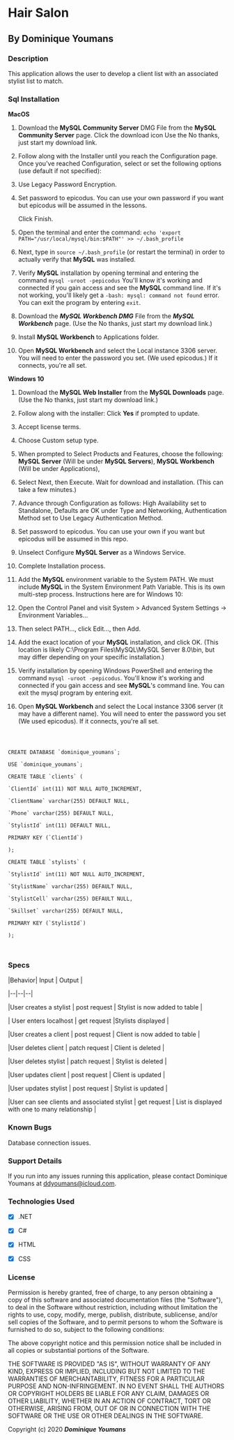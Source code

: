 # Hair Salon

  

## By **Dominique Youmans**

  
  
  

### Description

  

This application allows the user to develop a client list with an associated stylist list to match.

  

### Sql Installation

  

**MacOS**

 1. Download the **MySQL Community Server** DMG File from the **MySQL
    Community Server** page. Click the download icon Use the No thanks,
    just start my download link.

  

 2. Follow along with the Installer until you reach the Configuration
    page. Once you've reached Configuration, select or set the following
    options (use default if not specified):

  

 3. Use Legacy Password Encryption.
 4. Set password to epicodus. You can use your own password if you want
    but epicodus will be assumed in the lessons.
    
    Click Finish.
 5. Open the terminal and enter the command:
		`echo 'export
        PATH="/usr/local/mysql/bin:$PATH"' >> ~/.bash_profile`

	

	

 1. Next, type in `source ~/.bash_profile` (or restart the terminal) in
    order to actually verify that **MySQL** was installed.
 2. Verify **MySQL** installation by opening terminal and entering the
    command `mysql -uroot -pepicodus` You'll know it's working and
    connected if you gain access and see the **MySQL** command line. If it's
    not working, you'll likely get a `-bash: mysql: command not found`
    error. You can exit the program by entering `exit`.

  

 1. Download the ***MySQL Workbench DMG*** File from the ***MySQL Workbench*** page.
    (Use the No thanks, just start my download link.)

  

 1. Install **MySQL Workbench** to Applications folder.

  

 1. Open **MySQL Workbench** and select the Local instance 3306 server. You
    will need to enter the password you set. (We used epicodus.) If it
    connects, you're all set.

  

**Windows 10**

 1. Download the **MySQL Web Installer** from the **MySQL Downloads** page. (Use
    the No thanks, just start my download link.)

  

 1. Follow along with the installer: Click **Yes** if prompted to update.
 2. Accept license terms.
 3. Choose Custom setup type.
 4. When prompted to Select Products and Features, choose the following: **MySQL Server** (Will be under **MySQL Servers**), **MySQL Workbench** (Will be under Applications), 
 5. Select Next, then Execute. Wait for download and installation. (This
    can take a few minutes.)
 6. Advance through Configuration as follows: High Availability set to Standalone, Defaults are OK under Type and Networking, Authentication Method set to Use Legacy Authentication Method.
 7. Set password to epicodus. You can use your own if you want but
    epicodus will be assumed in this repo.
 8. Unselect Configure **MySQL Server** as a Windows Service.
 9. Complete Installation process.
 10. Add the **MySQL** environment variable to the System PATH. We must
     include **MySQL** in the System Environment Path Variable. This is its
     own multi-step process. Instructions here are for Windows 10:
 11. Open the Control Panel and visit System > Advanced System Settings
     -> Environment Variables...
 12. Then select PATH..., click Edit..., then Add.
 13. Add the exact location of your **MySQL** installation, and click OK.
     (This location is likely C:\Program Files\MySQL\MySQL Server
     8.0\bin, but may differ depending on your specific installation.)
 14. Verify installation by opening Windows PowerShell and entering the
     command `mysql -uroot -pepicodus`. You'll know it's working and
     connected if you gain access and see **MySQL**'s command line. You can exit the mysql program by entering exit.

  

 1. Open **MySQL Workbench** and select the Local instance 3306 server (it  
    may have a different name). You will need to enter the password you 
    set (We used epicodus). If it connects, you're all set.

  

```

  

CREATE DATABASE `dominique_youmans`;

USE `dominique_youmans`;

CREATE TABLE `clients` (

`ClientId` int(11) NOT NULL AUTO_INCREMENT,

`ClientName` varchar(255) DEFAULT NULL,

`Phone` varchar(255) DEFAULT NULL,

`StylistId` int(11) DEFAULT NULL,

PRIMARY KEY (`ClientId`)

);

CREATE TABLE `stylists` (

`StylistId` int(11) NOT NULL AUTO_INCREMENT,

`StylistName` varchar(255) DEFAULT NULL,

`StylistCell` varchar(255) DEFAULT NULL,

`Skillset` varchar(255) DEFAULT NULL,

PRIMARY KEY (`StylistId`)

);

  

```

  

  
  

### Specs

|Behavior| Input | Output |

|--|--|--|

|User creates a stylist | post request | Stylist is now added to table |

| User enters localhost | get request |Stylists displayed |

|User creates a client | post request | Client is now added to table |

|User deletes client | patch request | Client is deleted |

|User deletes stylist | patch request | Stylist is deleted |

|User updates client | post request | Client is updated |

|User updates stylist | post request | Stylist is updated |

|User can see clients and associated stylist | get request | List is displayed with one to many relationship |

  
  
  
  
  

### Known Bugs

  

Database connection issues.

  

### Support Details

  

If you run into any issues running this application, please contact Dominique Youmans at ddyoumans@icloud.com.

  

### Technologies Used

  

-  [x] .NET

-  [x] C#

-  [x] HTML

-  [x] CSS

  
  

### License

  

Permission is hereby granted, free of charge, to any person obtaining a copy of this software and associated documentation files (the "Software"), to deal in the Software without restriction, including without limitation the rights to use, copy, modify, merge, publish, distribute, sublicense, and/or sell copies of the Software, and to permit persons to whom the Software is furnished to do so, subject to the following conditions:

  

The above copyright notice and this permission notice shall be included in all copies or substantial portions of the Software.

  

THE SOFTWARE IS PROVIDED "AS IS", WITHOUT WARRANTY OF ANY KIND, EXPRESS OR IMPLIED, INCLUDING BUT NOT LIMITED TO THE WARRANTIES OF MERCHANTABILITY, FITNESS FOR A PARTICULAR PURPOSE AND NON-INFRINGEMENT. IN NO EVENT SHALL THE AUTHORS OR COPYRIGHT HOLDERS BE LIABLE FOR ANY CLAIM, DAMAGES OR OTHER LIABILITY, WHETHER IN AN ACTION OF CONTRACT, TORT OR OTHERWISE, ARISING FROM, OUT OF OR IN CONNECTION WITH THE SOFTWARE OR THE USE OR OTHER DEALINGS IN THE SOFTWARE.

  

Copyright (c) 2020 **_Dominique Youmans_**